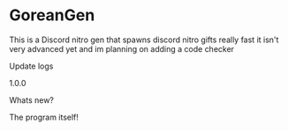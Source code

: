 # GoreanGen
This is a Discord nitro gen that spawns discord nitro gifts really fast it isn't very advanced yet and im planning on adding a code checker

Update logs

1.0.0

Whats new?

The program itself!
